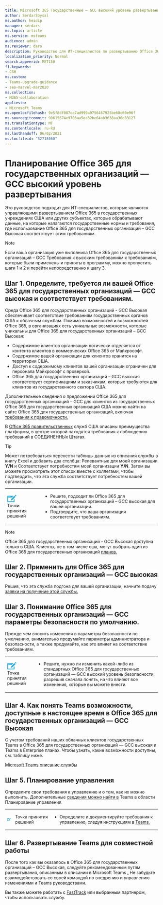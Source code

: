 ```yaml
---
title: Microsoft 365 Государственные — GCC высокий уровень развертывания
author: SerdarSoysal
ms.author: heidip
manager: serdars
ms.topic: article
ms.service: msteams
audience: admin
ms.reviewer: daro
description: Руководство для ИТ-специалистов по развертыванию Office 365 в организациях, которые обрабатывают данные, подавлимые на правительственный регламент США.
localization_priority: Normal
search.appverid: MET150
f1.keywords:
- CSH
ms.custom:
- Teams-upgrade-guidance
- seo-marvel-mar2020
ms.collection:
- M365-collaboration
appliesto:
- Microsoft Teams
ms.openlocfilehash: 9e5f8df087ca7ad999a9756467925be68c60e96f
ms.sourcegitcommit: 90615674e9703aa5ea32be64ab3638aa30e83127
ms.translationtype: MT
ms.contentlocale: ru-RU
ms.lasthandoff: 06/02/2021
ms.locfileid: "52718060"
---
```

# <a name="plan-for-office-365-government---gcc-high-deployments"></a>Планирование Office 365 для государственных организаций — GCC высокий уровень развертывания

Это руководство подходит для ИТ-специалистов, которые являются управляющими развертыванием Office 365 в государственных учреждениях США или других субъектах, которые обрабатывают данные, на которые налагаются государственные нормы и требования, где использование Office 365 для государственных организаций – GCC Высокая соответствует этим требованиям.

> [!NOTE]
> Если ваша организация уже выполнила Office 365 для государственных организаций – GCC Требования к высоким требованиям к требованиям, которые были применены и приняты в программу, можно пропустить шаги 1 и 2 и перейти непосредственно к шагу 3.

## <a name="step-1-determine-whether-your-organization-needs-office-365-government---gcc-high-and-meets-eligibility-requirements"></a>Шаг 1. Определите, требуется ли вашей Office 365 для государственных организаций — GCC высокая и соответствует требованиям. 

Среда Office 365 для государственных организаций - GCC Высокая обеспечивает соответствие требованиям государственных органов США к облачным службам. Помимо возможностей и возможностей Office 365, в организациях есть уникальные возможности, которые уникальны для Office 365 для государственных организаций – GCC Высокая:

- Содержимое клиентов организации логически отделяется от контента клиентов в коммерческих Office 365 от Майкрософт.
- Содержимое вашей организации для клиентов хранится на территории США.
- Доступ к содержимому клиентов вашей организации ограничен для персонала Майкрософт с проверкой.
- Office 365 для государственных организаций – GCC высокая соответствует сертификациям и заказчикам, которые требуются для клиентов из государственного сектора США.

Дополнительные сведения о предложении Office 365 для государственных организаций – GCC для клиентов из государственных [](https://products.office.com/government/compare-office-365-government-plans)Office 365 для государственных организаций США можно найти на сайте Office 365 для государственных организаций, включая [требования к правомочности.](https://products.office.com/government/compare-office-365-government-plans#EligibilityRequirements)

В [Office 365 правительственных](/office365/servicedescriptions/office-365-platform-service-description/office-365-us-government/office-365-us-government) служб США описаны преимущества платформы, в центре которой находятся требования к соблюдению требований в СОЕДИНЕННЫх Штатах.


> [!Tip]
> Может потребоваться перенести таблицы данных из описания службы в книгу Excel и добавить два столбца: Релевантные для моей организации **Y/N** и Соответствует потребностям моей организации **Y/N**. Затем вы можете просмотреть этот список вместе с коллегами, чтобы подтвердить, что эта служба соответствует потребностям вашей организации.


|    |     |
|-----------|------------|
| ![Значок, изображающий точки принятия решений](media/audio_conferencing_image7.png) <br/>Точки принятия решений|<ul><li>Решите, подходит ли Office 365 для государственных организаций – GCC высокая для вашей организации.</li><li>Подтвердите, что ваша организация соответствует требованиям.</li></ul> |

> [!Note]
> Office 365 для государственных организаций - GCC Высокая доступна только в США. Клиенты, не в том числе сша, могут выбрать один из Office 365 для государственных организаций [планов.](https://products.office.com/en/government/compare-office-365-government-plans)

## <a name="step-2-apply-for-office-365-government---gcc-high"></a>Шаг 2. Применить для Office 365 для государственных организаций — GCC высокая

Решив, что эта служба подгона для вашей организации, начните подачу [заявки на получение этой службы.](https://products.office.com/government/eligibility-validation)


## <a name="step-3-understand-office-365-government---gcc-high-default-security-settings"></a>Шаг 3. Понимание Office 365 для государственных организаций — GCC параметры безопасности по умолчанию.

Прежде чем вносить изменения в параметры безопасности по умолчанию, внимательно продумайте параметры администратора и безопасности, а также продумайте, как это влияет на соответствие требованиям. [](enable-features-office-365.md)

|    |     |
|-----------|------------|
| ![Значок, изображающий точку принятия решения](media/audio_conferencing_image7.png) <br/>Точка принятия решений|<ul><li>Решите, нужно ли изменить какой-либо из стандартных Office 365 для государственных организаций — GCC высокий уровень безопасности, разрешив сначала понять, на что влияют все изменения, которые вы можете внести.</li></ul> |


## <a name="step-4-understand-which-teams-capabilities-are-currently-available-in-office-365-government---gcc-high"></a>Шаг 4. Как понять Teams возможности, доступные в настоящее время в Office 365 для государственных организаций — GCC Высокая

С учетом требований наших облачных клиентов государственных Teams в Office 365 для государственных организаций — GCC высокая и Teams в Enterprise планах. Чтобы узнать, какие возможности доступны, см. таблицу ниже.

[Microsoft Teams описание службы](/office365/servicedescriptions/teams-service-description)

## <a name="step-5-plan-for-governance"></a>Шаг 5. Планирование управления

Определите свои требования к управлению и о том, как их можно выполнить. Дополнительные [сведения можно найти в](plan-teams-governance.md) Teams в области Планирование управления.

|         |         |         |
|---------|---------|---------|
|<img src="media/audio_conferencing_image7.png" alt="An icon depicting a decision point"/>|Точка принятия решений |<ul><li>Определите и документируйте требования к управлению, следуя инструкциям в [Teams.](plan-teams-governance.md) </li></ul>|

## <a name="step-6-deploy-teams-for-collaboration"></a>Шаг 6. Развертывание Teams для совместной работы

После того как вы оказалось в Office 365 для государственных организаций – GCC Высокая, следуйте рекомендованным путям развертывания, описанным в описании в Microsoft Teams [.](./deploy-overview.md) Не забудьте взаимодействовать со своей командой по внедрению и управлению изменениями и Teams руководствами.

Вы также можете работать с [FastTrack](https://www.microsoft.com/fasttrack) или выбранным партнером, чтобы использовать службу.
